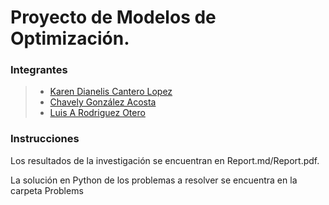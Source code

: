 # Proyecto de Modelos de Optimización.

### Integrantes

> - [Karen Dianelis Cantero Lopez](https://github.com/karendcl)
> - [Chavely González Acosta](https://github.com/chavely15k)
> - [Luis A Rodriguez Otero](https://github.com/Drackaro)

### Instrucciones

Los resultados de la investigación se encuentran en Report.md/Report.pdf.

La solución en Python de los problemas a resolver se encuentra en la carpeta Problems